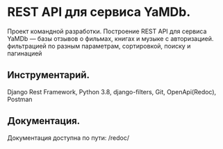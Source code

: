# REST API для сервиса YaMDb.
Проект командной разработки. Построение REST API для сервиса YaMDb — базы отзывов о фильмах, книгах и музыке с авторизацией. фильтрацией по разным параметрам, сортировкой, поиску и пагинацией
## Инструментарий.
Django Rest Framework, Python 3.8, django-filters, Git, OpenApi(Redoc), Postman
## Документация.
Документация доступна по пути: /redoc/
